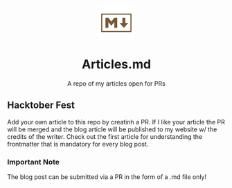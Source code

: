 <p align="center">
 <img src="https://raw.githubusercontent.com/Borrus-sudo/Articles.md/main/assets/heroImage.svg" align="center" alt="Hero Graph Image" />
 <h1 align="center"> Articles.md  </h1>
 <p align="center"> A repo of my articles open for PRs </p>
</p>

## Hacktober Fest
Add your own article to this repo by creatinh a PR. If I like your article the PR will be merged and the blog article will be published to my website w/ the credits of the writer. Check out the first article for understanding the frontmatter that is mandatory for every blog post. 
### Important Note
The blog post can be submitted via a PR in the form of a .md file only!

